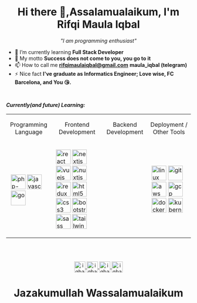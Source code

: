 <h1 align="center">Hi there 👋,Assalamualaikum, I'm Rifqi Maula Iqbal</h1>
<p align="center" style="font-style: italic;">"I am programming enthusiast"</p>

- 🌱 I’m currently learning **Full Stack Developer**
- 💬 My motto **Success does not come to you, you go to it**
- 📫 How to call me **rifqimaulaiqbal@gmail.com** **maula_iqbal (telegram)** 
- ⚡  Nice fact **I've graduate as Informatics Engineer; Love wise, FC Barcelona, and You :kissing_heart:.**

<br/>

_***Currently(and future) Learning:***_
<table>
  <tr>
    <td class="border_l border_r border_t border_b selected">
      <div class="wrap">
        <div style="margin: 10px 5px, font-weight: bold;">
          <p align="center">Programming Language</p>
        </div>
      </div>
    </td>
    <td class="border_l border_r border_t border_b selected">
      <div class="wrap">
        <div style="margin: 10px 5px, font-weight: bold;">
          <p align="center">Frontend Development</p>
        </div>
      </div>
    </td>
    <td class="border_l border_r border_t border_b selected">
      <div class="wrap">
        <div style="margin: 10px 5px, font-weight: bold;">
          <p align="center">Backend Development</p>
        </div>
      </div>
    </td>
      <td class="border_l border_r border_t border_b selected">
      <div class="wrap">
        <div style="margin: 10px 5px, font-weight: bold;">
          <p align="center">Deployment / Other Tools</p>
        </div>
      </div>
    </td>
  </tr>
  
  <tr>
  <td class="border_l border_r border_t border_b selected">
    <div class="wrap">
      <div style="margin: 10px 5px;">
        <p align="left">
          <img src="https://upload.wikimedia.org/wikipedia/commons/thumb/9/9a/Laravel.svg/2000px-Laravel.svg.png" alt="php-laravel" width="40" height="40"/>
          <img src="https://devicons.github.io/devicon/devicon.git/icons/javascript/javascript-original.svg" alt="javascript" width="40" height="40"/>
          <img src="https://devicons.github.io/devicon/devicon.git/icons/go/go-original.svg" alt="go" width="40" height="40"/>
        </p>
      </div>
    </div>
  </td>
  <td class="border_l border_r border_t border_b selected">
    <div class="wrap">
      <div style="margin: 10px 5px;">
        <p align="left">
          <img src="https://devicons.github.io/devicon/devicon.git/icons/react/react-original-wordmark.svg" alt="react" width="40" height="40"/>
          <img src="https://cdn.worldvectorlogo.com/logos/nextjs-3.svg" alt="nextjs" width="40" height="40"/>
          <img src="https://devicons.github.io/devicon/devicon.git/icons/vuejs/vuejs-original-wordmark.svg" alt="vuejs" width="40" height="40"/>
          <img src="https://www.vectorlogo.zone/logos/nuxtjs/nuxtjs-icon.svg" alt="nuxtjs" width="40" height="40"/>
          <img src="https://devicons.github.io/devicon/devicon.git/icons/redux/redux-original.svg" alt="redux" width="40" height="40"/>
          <img src="https://devicons.github.io/devicon/devicon.git/icons/html5/html5-original-wordmark.svg" alt="html5" width="40" height="40"/>
          <img src="https://devicons.github.io/devicon/devicon.git/icons/css3/css3-original-wordmark.svg" alt="css3" width="40" height="40"/>
          <img src="https://devicons.github.io/devicon/devicon.git/icons/bootstrap/bootstrap-plain.svg" alt="bootstrap" width="40" height="40"/>  
          <img src="https://devicons.github.io/devicon/devicon.git/icons/sass/sass-original.svg" alt="sass" width="40" height="40"/> 
          <img src="https://www.vectorlogo.zone/logos/tailwindcss/tailwindcss-icon.svg" alt="tailwind" width="40" height="40"/> 
        </p>
      </div>
    </div>
  </td>
   <td class="border_l border_r border_t border_b selected">
    <div class="wrap">
      <div style="margin: 10px 5px;">
        <p align="left">
         
          
        
  </td>
    <td class="border_l border_r border_t border_b selected">
    <div class="wrap">
      <div style="margin: 10px 5px;">
        <p align="left">
          <img src="https://devicons.github.io/devicon/devicon.git/icons/linux/linux-original.svg" alt="linux" width="40" height="40"/>
          <img src="https://www.vectorlogo.zone/logos/git-scm/git-scm-icon.svg" alt="git" width="40" height="40"/>
          <img src="https://devicons.github.io/devicon/devicon.git/icons/amazonwebservices/amazonwebservices-original-wordmark.svg" alt="aws" width="40" height="40"/>
          <img src="https://www.vectorlogo.zone/logos/google_cloud/google_cloud-icon.svg" alt="gcp" width="40" height="40"/>
          <img src="https://devicons.github.io/devicon/devicon.git/icons/docker/docker-original-wordmark.svg" alt="docker" width="40" height="40"/> 
          <img src="https://www.vectorlogo.zone/logos/kubernetes/kubernetes-icon.svg" alt="kubernetes" width="40" height="40"/>  
        </p>
      </div>
    </div>
  </td>
  </tr>
</table>

<br/>
<br/>


<p align="center">
  <a href="https://twitter.com/agusdwis17" target="blank">
    <img align="center" src="https://cdn.jsdelivr.net/npm/simple-icons@3.0.1/icons/twitter.svg" alt="iqbaltc13" height="30" width="30" />
  </a>
  <a href="https://linkedin.com/in/agusdwis17" target="blank">
    <img align="center" src="https://cdn.jsdelivr.net/npm/simple-icons@3.0.1/icons/linkedin.svg" alt="iqbaltc13" height="30" width="30" />
  </a>
  <a href="https://fb.com/agusdwis17" target="blank">
    <img align="center" src="https://cdn.jsdelivr.net/npm/simple-icons@3.0.1/icons/facebook.svg" alt="iqbaltc13" height="30" width="30" />
  </a>
  <a href="https://instagram.com/agsdws" target="blank">
    <img align="center" src="https://cdn.jsdelivr.net/npm/simple-icons@3.0.1/icons/instagram.svg" alt="iqbaltc13" height="30" width="30" />
  </a>
</p>

<h1 align="center">Jazakumullah Wassalamualaikum</h1>
